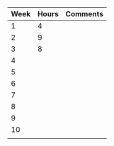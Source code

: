 | Week | Hours | Comments |
| ---- | ----- | -------- |
| 1    | 4     |          |
| 2    | 9     |          |
| 3    | 8     |          | 
| 4    |       |          |
| 5    |       |          |
| 6    |       |          |
| 7    |       |          |
| 8    |       |          |
| 9    |       |          |
| 10   |       |          |
|      |       |          |

